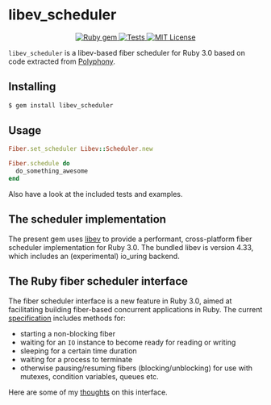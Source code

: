 # libev_scheduler

<p align="center">
  <a href="http://rubygems.org/gems/libev_scheduler">
    <img src="https://badge.fury.io/rb/libev_scheduler.svg" alt="Ruby gem">
  </a>
  <a href="https://github.com/digital-fabric/libev_scheduler/actions?query=workflow%3ATests">
    <img src="https://github.com/digital-fabric/libev_scheduler/workflows/Tests/badge.svg" alt="Tests">
  </a>
  <a href="https://github.com/digital-fabric/libev_scheduler/blob/master/LICENSE">
    <img src="https://img.shields.io/badge/license-MIT-blue.svg" alt="MIT License">
  </a>
</p>

`libev_scheduler` is a libev-based fiber scheduler for Ruby 3.0 based on code
extracted from [Polyphony](https://github.com/digital-fabric/libev_scheduler).

## Installing

```bash
$ gem install libev_scheduler
```

## Usage

```ruby
Fiber.set_scheduler Libev::Scheduler.new

Fiber.schedule do
  do_something_awesome
end
```

Also have a look at the included tests and examples.

## The scheduler implementation

The present gem uses
[libev](http://pod.tst.eu/http://cvs.schmorp.de/libev/ev.pod) to provide a
performant, cross-platform fiber scheduler implementation for Ruby 3.0. The
bundled libev is version 4.33, which includes an (experimental) io_uring
backend.

## The Ruby fiber scheduler interface

The fiber scheduler interface is a new feature in Ruby 3.0, aimed at
facilitating building fiber-based concurrent applications in Ruby. The current
[specification](https://docs.ruby-lang.org/en/master/Fiber/SchedulerInterface.html)
includes methods for:

- starting a non-blocking fiber
- waiting for an `IO` instance to become ready for reading or writing
- sleeping for a certain time duration
- waiting for a process to terminate
- otherwise pausing/resuming fibers (blocking/unblocking) for use with mutexes,
  condition variables, queues etc.

Here are some of my [thoughts](thoughts.md) on this interface.
